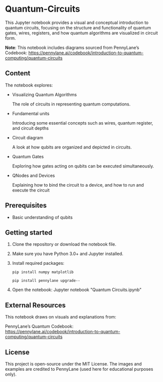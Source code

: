 # Quantum-Circuits
This Jupyter notebook provides a visual and conceptual introduction to quantum circuits, focusing on the structure and functionality of quantum gates, wires, registers, and how quantum algorithms are visualized in circuit form.

**Note**: This notebook includes diagrams sourced from PennyLane’s Codebook: https://pennylane.ai/codebook/introduction-to-quantum-computing/quantum-circuits

## Content

The notebook explores:

- Visualizing Quantum Algorithms
  
  The role of circuits in representing quantum computations.

- Fundamental units
  
  Introducing some essential concepts such as wires, quantum register, and circuit depths

- Circuit diagram
  
  A look at how qubits are organized and depicted in circuits.

- Quantum Gates
  
  Exploring how gates acting on qubits can be executed simultaneously.

- QNodes and Devices
  
  Explaining how to bind the circuit to a device, and how to run and execute the circuit

## Prerequisites

- Basic understanding of qubits

## Getting started

1. Clone the repository or download the notebook file.
2. Make sure you have Python 3.0+ and Jupyter installed.
3. Install required packages:
   
   `pip install numpy matplotlib`
   
   `pip install pennylane upgrade--`
                              
5. Open the notebook: Jupyter notebook "Quantum Circuits.ipynb"

## External Resources
This notebook draws on visuals and explanations from:

PennyLane’s Quantum Codebook: https://pennylane.ai/codebook/introduction-to-quantum-computing/quantum-circuits

## License
This project is open-source under the MIT License.
The images and examples are credited to PennyLane (used here for educational purposes only).

